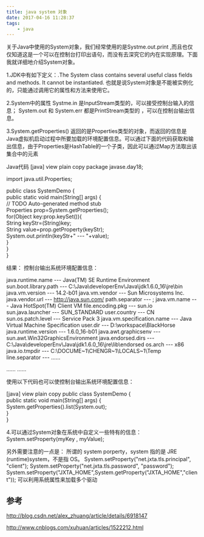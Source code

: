 ```yaml
---
title: java system 对象
date: 2017-04-16 11:28:37
tags:
    - java
---
```


关于Java中使用的System对象，我们经常使用的是Systme.out.print ,而且也仅仅知道这是一个可以在控制台打印出语句，而没有去深究它的内在实现原理。下面我就详细地介绍System对象。 

1.JDK中有如下定义：.The System class contains several useful class fields and methods. It cannot be instantiated. 
也就是说System对象是不能被实例化的，只能通过调用它的属性和方法来使用它。 

2.System中的属性 Systme.in 是InputStream类型的，可以接受控制台输入的信息； System.out 和 System.err 都是PrintStream类型的 ，可以在控制台输出信息。 

3.System.getProperties() 返回的是Properties类型的对象，而返回的信息是Java虚拟机启动过程中所要加载的环境配置信息。可以通过下面的代码获取和输出信息，由于Properties是HashTable的一个子类，因此可以通过Map方法取出该集合中的元素 


Java代码 
[java] view plain copy
package javase.day18;    
    
import java.util.Properties;    
    
public class SystemDemo {    
    public static void main(String[] args) {    
        // TODO Auto-generated method stub    
        Properties prop=System.getProperties();    
        for(Object key:prop.keySet()){    
            String keyStr=(String)key;    
            String value=prop.getProperty(keyStr);    
            System.out.println(keyStr+" --- "+value);    
        }    
    }    
}    

结果：
控制台输出系统环境配置信息：

java.runtime.name --- Java(TM) SE Runtime Environment
sun.boot.library.path --- C:\Java\developerEnv\Java\jdk1.6.0_16\jre\bin
java.vm.version --- 14.2-b01
java.vm.vendor --- Sun Microsystems Inc.
java.vendor.url --- http://java.sun.com/
path.separator --- ;
java.vm.name --- Java HotSpot(TM) Client VM
file.encoding.pkg --- sun.io
sun.java.launcher --- SUN_STANDARD
user.country --- CN
sun.os.patch.level --- Service Pack 3
java.vm.specification.name --- Java Virtual Machine Specification
user.dir --- D:\workspace\BlackHorse
java.runtime.version --- 1.6.0_16-b01
java.awt.graphicsenv --- sun.awt.Win32GraphicsEnvironment
java.endorsed.dirs --- C:\Java\developerEnv\Java\jdk1.6.0_16\jre\lib\endorsed
os.arch --- x86
java.io.tmpdir --- C:\DOCUME~1\CHENGR~1\LOCALS~1\Temp\
line.separator --- 
......

......
......

使用以下代码也可以使控制台输出系统环境配置信息：

[java] view plain copy
public class SystemDemo {  
    public static void main(String[] args) {  
        System.getProperties().list(System.out);  
    }  
}  

4.可以通过System对象在系统中自定义一些特有的信息： 
System.setProperty(myKey , myValue); 


另外需要注意的一点是： 所谓的 system porperty，system 指的是 JRE (runtime)system，不是指 OS。 
System.setProperty("net.jxta.tls.principal", "client"); 
System.setProperty("net.jxta.tls.password", "password"); 
System.setProperty("JXTA_HOME",System.getProperty("JXTA_HOME","client")); 
可以利用系统属性来加载多个驱动


## 参考

http://blog.csdn.net/alex_zhuang/article/details/6918147

http://www.cnblogs.com/xuhuan/articles/1522212.html